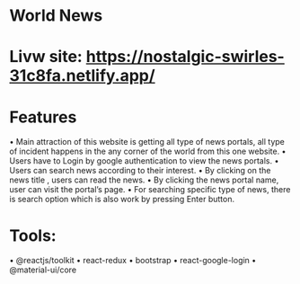 # World News

# Livw site: https://nostalgic-swirles-31c8fa.netlify.app/

# Features
• Main attraction of this website is getting all type of news portals, all type of incident happens in the any corner of the world from this one website.
• Users have to Login by google authentication to view the news portals. 
• Users can search news according to their interest.
• By clicking on the news title , users can read the news.
• By clicking the news portal name, user can visit the portal’s page.
• For searching specific type of news, there is search option which is also work by pressing Enter button. 

# Tools: 
• @reactjs/toolkit
• react-redux
• bootstrap 
• react-google-login
• @material-ui/core
